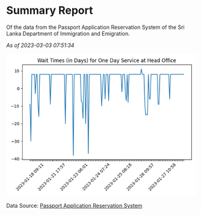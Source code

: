 # Summary Report

Of the data from the Passport Application Reservation System of the Sri Lanka Department of Immigration and Emigration.

*As of 2023-03-03 07:51:34*

![Wait Time Chart](summary.wait_time_chart.png)

Data Source: [Passport Application Reservation System](https://eservices.immigration.gov.lk:8443/appointment/pages/reservationApplication.xhtml)